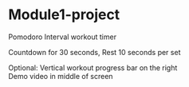 # Module1-project

Pomodoro Interval workout timer

Countdown for 30 seconds, Rest 10 seconds per set

Optional: 
Vertical workout progress bar on the right <br>
Demo video in middle of screen
